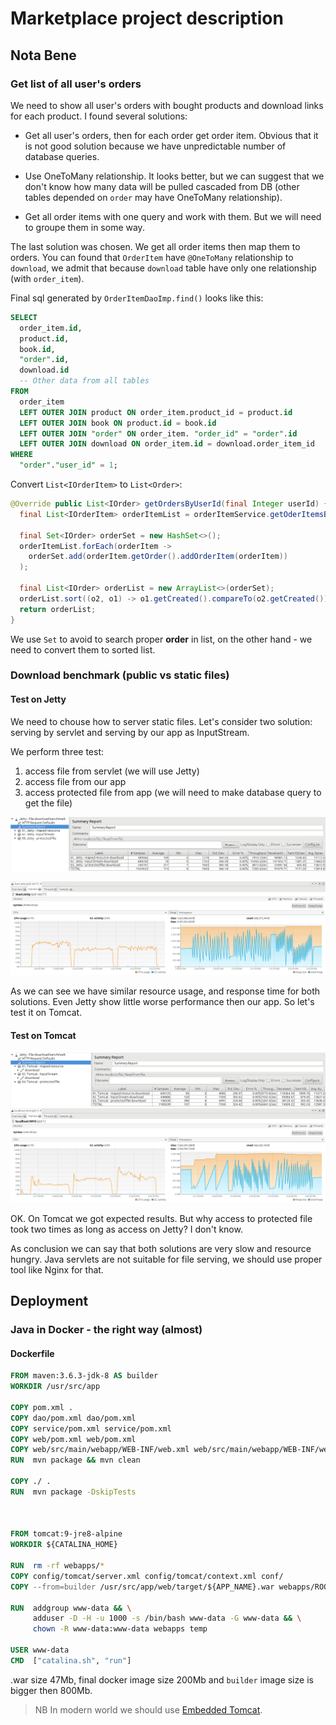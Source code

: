 

# Marketplace project description

<div class="page-break"></div>

## Nota Bene

### Get list of all user's orders

We need to show all user's orders with bought products and download links for each product. I found several solutions:

- Get all user's orders, then for each order get order item. Obvious that it is not good solution because we have unpredictable number of database queries.

- Use OneToMany relationship. It looks better, but we can suggest that we don't know how many data will be pulled cascaded from DB (other tables depended on `order` may have OneToMany relationship).

- Get all order items with one query and work with them. But we will need to groupe them in some way.

The last solution was chosen. We get all order items then map them to orders. You can found that `OrderItem` have `@OneToMany` relationship to `download`, we admit that because `download` table have only one relationship (with `order_item`).

<div style="page-break-after: always;"></div>

Final sql generated by `OrderItemDaoImp.find()` looks like this:

```sql
SELECT
  order_item.id,
  product.id,
  book.id,
  "order".id,
  download.id
  -- Other data from all tables
FROM
  order_item
  LEFT OUTER JOIN product ON order_item.product_id = product.id
  LEFT OUTER JOIN book ON product.id = book.id
  LEFT OUTER JOIN "order" ON order_item. "order_id" = "order".id
  LEFT OUTER JOIN download ON order_item.id = download.order_item_id
WHERE
  "order"."user_id" = 1;

```

Convert `List<IOrderItem>` to `List<Order>`:

```java
@Override public List<IOrder> getOrdersByUserId(final Integer userId) {
  final List<IOrderItem> orderItemList = orderItemService.getOderItemsByUserId(userId);

  final Set<IOrder> orderSet = new HashSet<>();
  orderItemList.forEach(orderItem ->
    orderSet.add(orderItem.getOrder().addOrderItem(orderItem))
  );

  final List<IOrder> orderList = new ArrayList<>(orderSet);
  orderList.sort((o2, o1) -> o1.getCreated().compareTo(o2.getCreated()));
  return orderList;
}
```

We use `Set` to avoid to search proper **order** in list, on the other hand - we need to convert them to sorted list.

<div style="page-break-after: always;"></div>

### Download benchmark (public vs static files)

#### Test on Jetty

We need to chouse how to server static files. Let's consider two solution: serving by servlet and serving by our app as InputStream.

We perform three test:

1. access file from servlet (we will use Jetty)
2. access file from our app
3. access protected file from app (we will need to make database query to get the file)

![jetty-jmeter](presentation.assets/jetty-jmeter.png)

![jetty-visualvm](presentation.assets/jetty-visualvm.png)

As we can see we have similar resource usage, and response time for both solutions. Even Jetty show little worse performance then our app. So let's test it on Tomcat.

<div style="page-break-after: always;"></div>

#### Test on Tomcat

![tomcat - jmeter](presentation.assets/tomcat%20-%20jmeter.png)![tomcat - visualvm](presentation.assets/tomcat%20-%20visualvm.png)

 OK. On Tomcat we got expected results. But why access to protected file took two times as long as access on Jetty? I don't know.

As conclusion we can say that both solutions are very slow and resource hungry. Java servlets are not suitable for file serving, we should use proper tool like Nginx for that.

<div style="page-break-after: always;"></div>

## Deployment

### Java in Docker - the right way (almost)

#### Dockerfile

```dockerfile
FROM maven:3.6.3-jdk-8 AS builder
WORKDIR /usr/src/app

COPY pom.xml .
COPY dao/pom.xml dao/pom.xml
COPY service/pom.xml service/pom.xml
COPY web/pom.xml web/pom.xml
COPY web/src/main/webapp/WEB-INF/web.xml web/src/main/webapp/WEB-INF/web.xml
RUN  mvn package && mvn clean

COPY ./ .
RUN  mvn package -DskipTests



FROM tomcat:9-jre8-alpine
WORKDIR ${CATALINA_HOME}

RUN  rm -rf webapps/*
COPY config/tomcat/server.xml config/tomcat/context.xml conf/
COPY --from=builder /usr/src/app/web/target/${APP_NAME}.war webapps/ROOT.war

RUN  addgroup www-data && \
     adduser -D -H -u 1000 -s /bin/bash www-data -G www-data && \
     chown -R www-data:www-data webapps temp

USER www-data
CMD  ["catalina.sh", "run"]
```

.war size 47Mb, final docker image size 200Mb and `builder` image size is bigger then 800Mb.

> NB In modern world we should use [Embedded Tomcat](https://devcenter.heroku.com/articles/create-a-java-web-application-using-embedded-tomcat).
